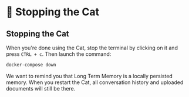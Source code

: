 # &#128640; Stopping the Cat

## Stopping the Cat

When you're done using the Cat, stop the terminal by clicking on it and press `CTRL + c`.  Then launch the command:

```bash
docker-compose down
```

We want to remind you that Long Term Memory is a locally persisted memory. When you restart the Cat, all conversation history and uploaded documents will still be there.